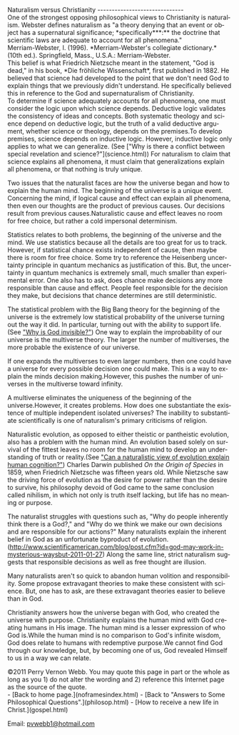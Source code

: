  <head> <title>(PVW) Naturalism versus Christianity</title> <meta content="IE=9" http-equiv="X-UA-Compatible"></meta> <link href="css/page_style.css" rel="stylesheet" type="text/css"></link> </head><body lang="EN-US"><div class="page_style">Naturalism versus Christianity
------------------------------

<div class="p">One of the strongest opposing philosophical views to Christianity is naturalism. Webster defines naturalism as "a theory denying that an event or object has a supernatural significance; *specifically***:** the doctrine that scientific laws are adequate to account for all phenomena."<div class="footnote">Merriam-Webster, I. (1996). *Merriam-Webster's collegiate dictionary.* (10th ed.). Springfield, Mass., U.S.A.: Merriam-Webster.</div> This belief is what Friedrich Nietzsche meant in the statement, "God is dead," in his book, *Die fröhliche Wissenschaft*, first published in 1882. He believed that science had developed to the point that we don't need God to explain things that we previously didn't understand. He specifically believed this in reference to the God and supernaturalism of Christianity. </div>To determine if science adequately accounts for all phenomena, one must consider the logic upon which science depends. Deductive logic validates the consistency of ideas and concepts. Both systematic theology and science depend on deductive logic, but the truth of a valid deductive argument, whether science or theology, depends on the premises.To develop premises, science depends on inductive logic. However, inductive logic only applies to what we can generalize. (See ["Why is there a conflict between special revelation and science?"](science.html)) For naturalism to claim that science explains all phenomena, it must claim that generalizations explain all phenomena, or that nothing is truly unique.

Two issues that the naturalist faces are how the universe began and how to explain the human mind. The beginning of the universe is a unique event. Concerning the mind, if logical cause and effect can explain all phenomena, then even our thoughts are the product of previous causes. Our decisions result from previous causes.Naturalistic cause and effect leaves no room for free choice, but rather a cold impersonal determinism.

Statistics relates to both problems, the beginning of the universe and the mind. We use statistics because all the details are too great for us to track. However, if statistical chance exists independent of cause, then maybe there is room for free choice. Some try to reference the Heisenberg uncertainty principle in quantum mechanics as justification of this. But, the uncertainty in quantum mechanics is extremely small, much smaller than experimental error. One also has to ask, does chance make decisions any more responsible than cause and effect. People feel responsible for the decision they make, but decisions that chance determines are still deterministic.

The statistical problem with the Big Bang theory for the beginning of the universe is the extremely low statistical probability of the universe turning out the way it did. In particular, turning out with the ability to support life. (See ["Why is God invisible?"](invisible.html)) One way to explain the improbability of our universe is the multiverse theory. The larger the number of multiverses, the more probable the existence of our universe.

If one expands the multiverses to even larger numbers, then one could have a universe for every possible decision one could make. This is a way to explain the minds decision making.However, this pushes the number of universes in the multiverse toward infinity.

A multiverse eliminates the uniqueness of the beginning of the universe.However, it creates problems. How does one substantiate the existence of multiple independent isolated universes? The inability to substantiate scientifically is one of naturalism's primary criticisms of religion.

Naturalistic evolution, as opposed to either theistic or pantheistic evolution, also has a problem with the human mind. An evolution based solely on survival of the fittest leaves no room for the human mind to develop an understanding of truth or reality.(See ["Can a naturalistic view of evolution explain human cognition?"](Godisinvolved.html)) Charles Darwin published *On the Origin of Species* in 1859, when Friedrich Nietzsche was fifteen years old. While Nietzsche saw the driving force of evolution as the desire for power rather than the desire to survive, his philosophy devoid of God came to the same conclusion called nihilism, in which not only is truth itself lacking, but life has no meaning or purpose.

The naturalist struggles with questions such as, "Why do people inherently think there is a God?," and "Why do we think we make our own decisions and are responsible for our actions?" Many naturalists explain the inherent belief in God as an unfortunate byproduct of evolution. (<http://www.scientificamerican.com/blog/post.cfm?id=god-may-work-in-mysterious-waysbut-2011-01-27>) Along the same line, strict naturalism suggests that responsible decisions as well as free thought are illusion.

Many naturalists aren't so quick to abandon human volition and responsibility. Some propose extravagant theories to make these consistent with science. But, one has to ask, are these extravagant theories easier to believe than in God.

Christianity answers how the universe began with God, who created the universe with purpose. Christianity explains the human mind with God creating humans in His image. The human mind is a lesser expression of who God is.While the human mind is no comparison to God's infinite wisdom, God does relate to humans with redemptive purpose.We cannot find God through our knowledge, but, by becoming one of us, God revealed Himself to us in a way we can relate.

<div class="p" id="footnotes"></div><script src="js/footnotes.js" type="text/javascript"></script><div class="copy">©2011 Perry Vernon Webb. You may quote this page in part or the whole as long as you
 1) do not alter the wording and
 2) reference this Internet page as the source of the quote. </div>  </div>- [Back to home page.](noframesindex.html)
- [Back to "Answers to Some Philosophical Questions".](philosop.html)
- [How to receive a new life in Christ.](gospel.html)

Email: [pvwebb1@hotmail.com](mailto:pvwebb1@hotmail.com)

